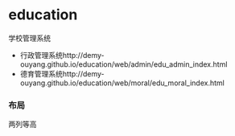 # education
学校管理系统
- 行政管理系统http://demy-ouyang.github.io/education/web/admin/edu_admin_index.html
- 德育管理系统http://demy-ouyang.github.io/education/web/moral/edu_moral_index.html

### 布局
两列等高
